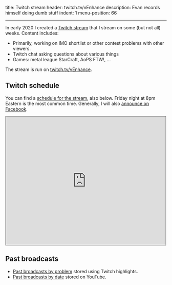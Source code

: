 title: Twitch stream
header: twitch.tv/vEnhance
description: Evan records himself doing dumb stuff
indent: 1
menu-position: 66

---

In early 2020 I created a
[Twitch stream](https://www.twitch.tv/vEnhance)
that I stream on some (but not all) weeks.
Content includes:

* Primarily, working on IMO shortlist or other contest problems with other viewers.
* Twitch chat asking questions about various things
* Games: metal league StarCraft, AoPS FTW!, ...

The stream is run on [twitch.tv/vEnhance](https://www.twitch.tv/vEnhance).

## Twitch schedule

You can find a
[schedule for the stream](https://calendar.google.com/calendar/b/1/embed?height=600&amp;wkst=1&amp;bgcolor=%23ffffff&amp;ctz=America%2FNew_York&amp;src=a2g4cTZ2ZW5zc2JnN2JxaWJiM2pzOXB1ZTBAZ3JvdXAuY2FsZW5kYXIuZ29vZ2xlLmNvbQ&amp;color=%237CB342&amp;title=twitch.tv%2FvEnhance&amp;showPrint=0&amp;showTabs=1&amp;mode=MONTH),
also below.
Friday night at 8pm Eastern is the most common time.
Generally, I will also
[announce on Facebook](https://www.facebook.com/evanchenmath).

<iframe src="https://calendar.google.com/calendar/b/1/embed?height=600&amp;wkst=1&amp;bgcolor=%23ffffff&amp;ctz=America%2FNew_York&amp;src=a2g4cTZ2ZW5zc2JnN2JxaWJiM2pzOXB1ZTBAZ3JvdXAuY2FsZW5kYXIuZ29vZ2xlLmNvbQ&amp;color=%237CB342&amp;title=twitch.tv%2FvEnhance&amp;showPrint=0&amp;showTabs=1&amp;mode=AGENDA" style="border:solid 1px #777" width="500" height="400" frameborder="0" scrolling="no"></iframe>

## Past broadcasts

* [Past broadcasts by problem](https://www.twitch.tv/venhance/videos) stored using Twitch highlights.
* [Past broadcasts by date](https://www.youtube.com/channel/UCPaU851jSc9rXNX-Jus6cAA) stored on YouTube.

